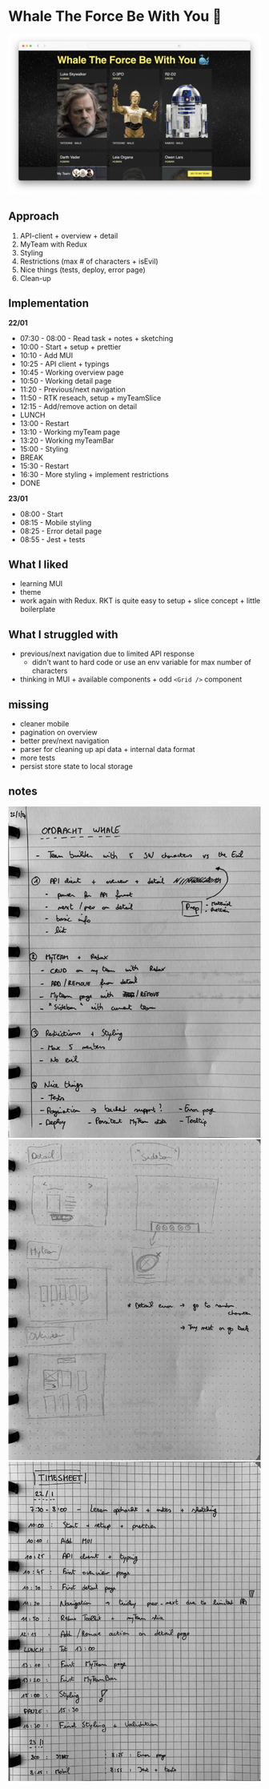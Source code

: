 # Whale The Force Be With You 🐳

<img src="assets/screenshot.png" />

## Approach

1. API-client + overview + detail
2. MyTeam with Redux
3. Styling
4. Restrictions (max # of characters + isEvil)
5. Nice things (tests, deploy, error page)
6. Clean-up

## Implementation

**22/01**

- 07:30 - 08:00 - Read task + notes + sketching
- 10:00 - Start + setup + prettier
- 10:10 - Add MUI
- 10:25 - API client + typings
- 10:45 - Working overview page
- 10:50 - Working detail page
- 11:20 - Previous/next navigation
- 11:50 - RTK reseach, setup + myTeamSlice
- 12:15 - Add/remove action on detail
- LUNCH
- 13:00 - Restart
- 13:10 - Working myTeam page
- 13:20 - Working myTeamBar
- 15:00 - Styling
- BREAK
- 15:30 - Restart
- 16:30 - More styling + implement restrictions
- DONE

**23/01**

- 08:00 - Start
- 08:15 - Mobile styling
- 08:25 - Error detail page
- 08:55 - Jest + tests

## What I liked

- learning MUI
- theme
- work again with Redux. RKT is quite easy to setup + slice concept + little
  boilerplate

## What I struggled with

- previous/next navigation due to limited API response
  - didn't want to hard code or use an env variable for max number of characters
- thinking in MUI + available components + odd `<Grid />` component

## missing

- cleaner mobile
- pagination on overview
- better prev/next navigation
- parser for cleaning up api data + internal data format
- more tests
- persist store state to local storage

## notes

<img src="assets/notes/task.jpeg" />
<img src="assets/notes/sketches.jpeg" />
<img src="assets/notes/timesheet.jpeg" />
